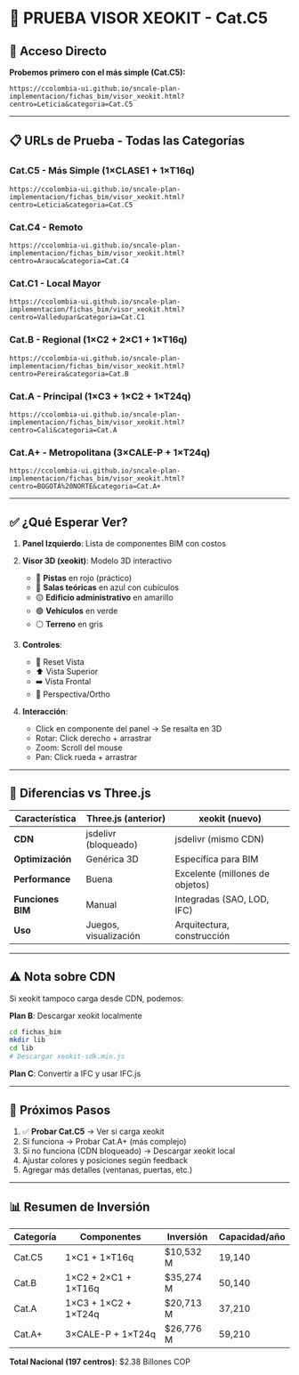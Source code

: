 # 🧪 PRUEBA VISOR XEOKIT - Cat.C5

## 🚀 Acceso Directo

**Probemos primero con el más simple (Cat.C5):**

```
https://ccolombia-ui.github.io/sncale-plan-implementacion/fichas_bim/visor_xeokit.html?centro=Leticia&categoria=Cat.C5
```

---

## 📋 URLs de Prueba - Todas las Categorías

### Cat.C5 - Más Simple (1×CLASE1 + 1×T16q)
```
https://ccolombia-ui.github.io/sncale-plan-implementacion/fichas_bim/visor_xeokit.html?centro=Leticia&categoria=Cat.C5
```

### Cat.C4 - Remoto
```
https://ccolombia-ui.github.io/sncale-plan-implementacion/fichas_bim/visor_xeokit.html?centro=Arauca&categoria=Cat.C4
```

### Cat.C1 - Local Mayor
```
https://ccolombia-ui.github.io/sncale-plan-implementacion/fichas_bim/visor_xeokit.html?centro=Valledupar&categoria=Cat.C1
```

### Cat.B - Regional (1×C2 + 2×C1 + 1×T16q)
```
https://ccolombia-ui.github.io/sncale-plan-implementacion/fichas_bim/visor_xeokit.html?centro=Pereira&categoria=Cat.B
```

### Cat.A - Principal (1×C3 + 1×C2 + 1×T24q)
```
https://ccolombia-ui.github.io/sncale-plan-implementacion/fichas_bim/visor_xeokit.html?centro=Cali&categoria=Cat.A
```

### Cat.A+ - Metropolitana (3×CALE-P + 1×T24q)
```
https://ccolombia-ui.github.io/sncale-plan-implementacion/fichas_bim/visor_xeokit.html?centro=BOGOTÁ%20NORTE&categoria=Cat.A+
```

---

## ✅ ¿Qué Esperar Ver?

1. **Panel Izquierdo**: Lista de componentes BIM con costos
2. **Visor 3D (xeokit)**: Modelo 3D interactivo
   - 🔴 **Pistas** en rojo (práctico)
   - 🔵 **Salas teóricas** en azul con cubículos
   - 🟡 **Edificio administrativo** en amarillo
   - 🟢 **Vehículos** en verde
   - ⚪ **Terreno** en gris

3. **Controles**:
   - 🔄 Reset Vista
   - ⬆️ Vista Superior
   - ➡️ Vista Frontal
   - 📐 Perspectiva/Ortho

4. **Interacción**:
   - Click en componente del panel → Se resalta en 3D
   - Rotar: Click derecho + arrastrar
   - Zoom: Scroll del mouse
   - Pan: Click rueda + arrastrar

---

## 🔬 Diferencias vs Three.js

| Característica | Three.js (anterior) | xeokit (nuevo) |
|----------------|---------------------|----------------|
| **CDN** | jsdelivr (bloqueado) | jsdelivr (mismo CDN) |
| **Optimización** | Genérica 3D | Específica para BIM |
| **Performance** | Buena | Excelente (millones de objetos) |
| **Funciones BIM** | Manual | Integradas (SAO, LOD, IFC) |
| **Uso** | Juegos, visualización | Arquitectura, construcción |

---

## ⚠️ Nota sobre CDN

Si xeokit tampoco carga desde CDN, podemos:

**Plan B**: Descargar xeokit localmente
```bash
cd fichas_bim
mkdir lib
cd lib
# Descargar xeokit-sdk.min.js
```

**Plan C**: Convertir a IFC y usar IFC.js

---

## 🎯 Próximos Pasos

1. ✅ **Probar Cat.C5** → Ver si carga xeokit
2. Si funciona → Probar Cat.A+ (más complejo)
3. Si no funciona (CDN bloqueado) → Descargar xeokit local
4. Ajustar colores y posiciones según feedback
5. Agregar más detalles (ventanas, puertas, etc.)

---

## 📊 Resumen de Inversión

| Categoría | Componentes | Inversión | Capacidad/año |
|-----------|-------------|-----------|---------------|
| Cat.C5 | 1×C1 + 1×T16q | $10,532 M | 19,140 |
| Cat.B | 1×C2 + 2×C1 + 1×T16q | $35,274 M | 50,140 |
| Cat.A | 1×C3 + 1×C2 + 1×T24q | $20,713 M | 37,210 |
| Cat.A+ | 3×CALE-P + 1×T24q | $26,776 M | 59,210 |

**Total Nacional (197 centros)**: $2.38 Billones COP
